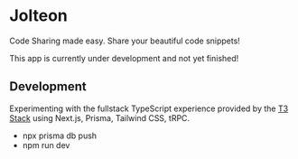 # Jolteon

Code Sharing made easy. Share your beautiful code snippets!

This app is currently under development and not yet finished!

## Development

Experimenting with the fullstack TypeScript experience provided by the [T3 Stack](https://create.t3.gg/) using Next.js, Prisma, Tailwind CSS, tRPC.

- npx prisma db push
- npm run dev

